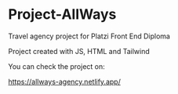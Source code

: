 # Project-AllWays

Travel agency project for Platzi Front End Diploma

Project created with JS, HTML and Tailwind

You can check the project on:

https://allways-agency.netlify.app/
